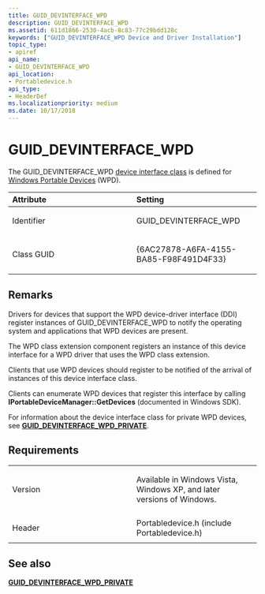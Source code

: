 ```yaml
---
title: GUID_DEVINTERFACE_WPD
description: GUID_DEVINTERFACE_WPD
ms.assetid: 611d1866-2530-4acb-8c83-77c29bdd128c
keywords: ["GUID_DEVINTERFACE_WPD Device and Driver Installation"]
topic_type:
- apiref
api_name:
- GUID_DEVINTERFACE_WPD
api_location:
- Portabledevice.h
api_type:
- HeaderDef
ms.localizationpriority: medium
ms.date: 10/17/2018
---
```


# GUID_DEVINTERFACE_WPD


The GUID_DEVINTERFACE_WPD [device interface class](./overview-of-device-interface-classes.md) is defined for [Windows Portable Devices](https://go.microsoft.com/fwlink/p/?linkid=106527) (WPD).

<table>
<colgroup>
<col width="50%" />
<col width="50%" />
</colgroup>
<thead>
<tr class="header">
<th align="left">Attribute</th>
<th align="left">Setting</th>
</tr>
</thead>
<tbody>
<tr class="odd">
<td align="left"><p>Identifier</p></td>
<td align="left"><p>GUID_DEVINTERFACE_WPD</p></td>
</tr>
<tr class="even">
<td align="left"><p>Class GUID</p></td>
<td align="left"><p>{6AC27878-A6FA-4155-BA85-F98F491D4F33}</p></td>
</tr>
</tbody>
</table>

 

Remarks
-------

Drivers for devices that support the WPD device-driver interface (DDI) register instances of GUID_DEVINTERFACE_WPD to notify the operating system and applications that WPD devices are present.

The WPD class extension component registers an instance of this device interface for a WPD driver that uses the WPD class extension.

Clients that use WPD devices should register to be notified of the arrival of instances of this device interface class.

Clients can enumerate WPD devices that register this interface by calling **IPortableDeviceManager::GetDevices** (documented in Windows SDK).

For information about the device interface class for private WPD devices, see [**GUID_DEVINTERFACE_WPD_PRIVATE**](guid-devinterface-wpd-private.md).

Requirements
------------

<table>
<colgroup>
<col width="50%" />
<col width="50%" />
</colgroup>
<tbody>
<tr class="odd">
<td align="left"><p>Version</p></td>
<td align="left"><p>Available in Windows Vista, Windows XP, and later versions of Windows.</p></td>
</tr>
<tr class="even">
<td align="left"><p>Header</p></td>
<td align="left">Portabledevice.h (include Portabledevice.h)</td>
</tr>
</tbody>
</table>

## See also


[**GUID_DEVINTERFACE_WPD_PRIVATE**](guid-devinterface-wpd-private.md)

 

